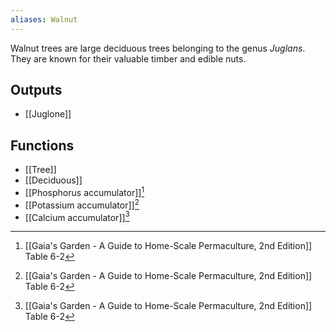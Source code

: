 ```yaml
---
aliases: Walnut
---
```

Walnut trees are large deciduous trees belonging to the genus _Juglans_. They are known for their valuable timber and edible nuts.

## Outputs
- [[Juglone]]

## Functions
- [[Tree]]
- [[Deciduous]]
- [[Phosphorus accumulator]][^1]
- [[Potassium accumulator]][^1]
- [[Calcium accumulator]][^1]

[^1]: [[Gaia's Garden - A Guide to Home-Scale Permaculture, 2nd Edition]] Table 6-2
